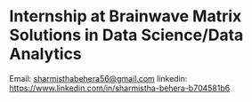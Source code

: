# Internship at Brainwave Matrix Solutions in Data Science/Data Analytics

Email: sharmisthabehera56@gmail.com
linkedin: https://www.linkedin.com/in/sharmistha-behera-b704581b6

